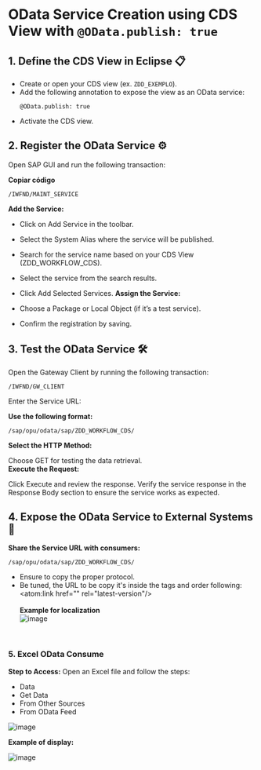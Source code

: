 # OData Service Creation using CDS View with `@OData.publish: true`

## 1. Define the CDS View in Eclipse 📋

- Create or open your CDS view (ex. `ZDD_EXEMPLO`).
- Add the following annotation to expose the view as an OData service:
   ```abap
   @OData.publish: true

- Activate the CDS view.

## 2. Register the OData Service ⚙️
Open SAP GUI and run the following transaction:

**Copiar código**
```abap
/IWFND/MAINT_SERVICE
```


**Add the Service:**

- Click on Add Service in the toolbar.
- Select the System Alias where the service will be published.
- Search for the service name based on your CDS View (ZDD_WORKFLOW_CDS).
- Select the service from the search results.
- Click Add Selected Services.
**Assign the Service:**

- Choose a Package or Local Object (if it’s a test service).
- Confirm the registration by saving.

## 3. Test the OData Service 🛠️
Open the Gateway Client by running the following transaction:

```abap
/IWFND/GW_CLIENT
```
Enter the Service URL:

**Use the following format:**
```abap
/sap/opu/odata/sap/ZDD_WORKFLOW_CDS/
```
**Select the HTTP Method:**

Choose GET for testing the data retrieval. </br>
**Execute the Request:**

Click Execute and review the response.
Verify the service response in the Response Body section to ensure the service works as expected.


## 4. Expose the OData Service to External Systems 🔩
**Share the Service URL with consumers:**
```abap
/sap/opu/odata/sap/ZDD_WORKFLOW_CDS/
```
- Ensure to copy the proper protocol.
- Be tuned, the URL to be copy it's inside the tags and order following:
  <atom:link href="" rel="latest-version"/></br></br>
**Example for localization**</br>
![image](https://github.com/user-attachments/assets/b983fbd1-81bc-4b4f-993f-9250297db653)
</br>

### 5. Excel OData Consume

**Step to Access:**
Open an Excel file and follow the steps:
- Data
- Get Data
- From Other Sources
- From OData Feed</br>

![image](https://github.com/user-attachments/assets/19701e29-600a-4fd6-aa16-7e80b0172c87)</br>

**Example of display:**</br>

![image](https://github.com/user-attachments/assets/e1553f6f-de78-4b86-a9f0-9aace552ede2)


